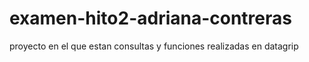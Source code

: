 # examen-hito2-adriana-contreras
proyecto en el que estan consultas y funciones  realizadas en datagrip
